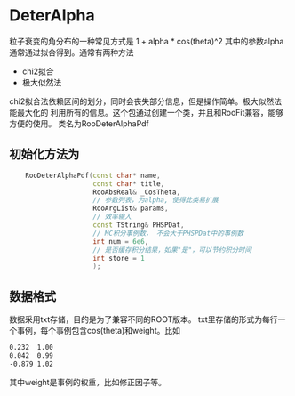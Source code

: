 # DeterAlpha
粒子衰变的角分布的一种常见方式是
		1 + alpha * cos(theta)^2
其中的参数alpha通常通过拟合得到。通常有两种方法
* chi2拟合
* 极大似然法

chi2拟合法依赖区间的划分，同时会丧失部分信息，但是操作简单。极大似然法能最大化的
利用所有的信息。这个包通过创建一个类，并且和RooFit兼容，能够方便的使用。
类名为RooDeterAlphaPdf
## 初始化方法为
```c++
    RooDeterAlphaPdf(const char* name, 
                     const char* title, 
                     RooAbsReal& _CosTheta,
                     // 参数列表，为alpha, 使得此类易扩展
                     RooArgList& params, 
                     // 效率输入
                     const TString& PHSPDat, 
                     // MC积分事例数， 不会大于PHSPDat中的事例数
                     int num = 6e6, 
                     // 是否缓存积分结果，如果"是"，可以节约积分时间
                     int store = 1
                     ); 
```
## 数据格式
数据采用txt存储，目的是为了兼容不同的ROOT版本。
txt里存储的形式为每行一个事例，每个事例包含cos(theta)和weight。比如
```txt
0.232  1.00
0.042  0.99
-0.879 1.02
```
其中weight是事例的权重，比如修正因子等。

